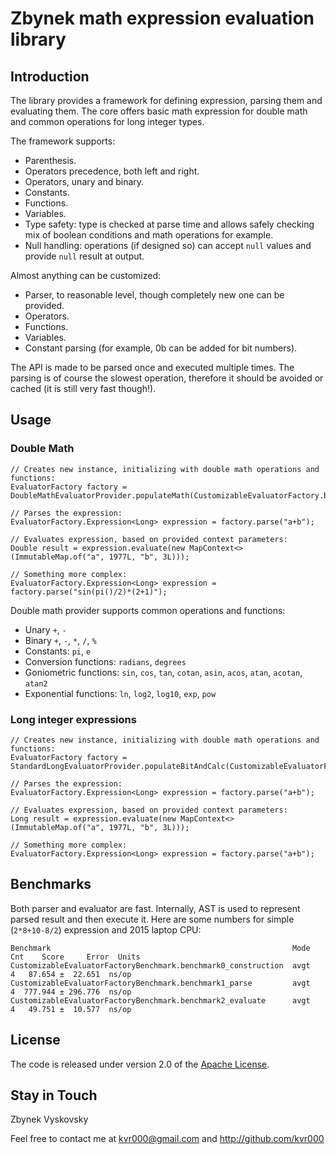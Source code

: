 # Zbynek math expression evaluation library

## Introduction

The library provides a framework for defining expression, parsing them and evaluating them.  The core offers basic math expression for double math and common operations for long integer types.

The framework supports:
- Parenthesis.
- Operators precedence, both left and right.
- Operators, unary and binary.
- Constants.
- Functions.
- Variables.
- Type safety: type is checked at parse time and allows safely checking mix of boolean conditions and math operations for example.
- Null handling: operations (if designed so) can accept `null` values and provide `null` result at output.

Almost anything can be customized:
- Parser, to reasonable level, though completely new one can be provided.
- Operators.
- Functions.
- Variables.
- Constant parsing (for example, 0b can be added for bit numbers).

The API is made to be parsed once and executed multiple times.  The parsing is of course the slowest operation, therefore it should be avoided or cached (it is still very fast though!).

## Usage

### Double Math

```
// Creates new instance, initializing with double math operations and functions:
EvaluatorFactory factory = DoubleMathEvaluatorProvider.populateMath(CustomizableEvaluatorFactory.builder());

// Parses the expression:
EvaluatorFactory.Expression<Long> expression = factory.parse("a+b");

// Evaluates expression, based on provided context parameters:
Double result = expression.evaluate(new MapContext<>(ImmutableMap.of("a", 1977L, "b", 3L)));

// Something more complex:
EvaluatorFactory.Expression<Long> expression = factory.parse("sin(pi()/2)*(2+1)");
```

Double math provider supports common operations and functions:
- Unary `+`, `-`
- Binary `+`, `-`, `*`, `/`, `%`
- Constants: `pi`, `e`
- Conversion functions: `radians`, `degrees`
- Goniometric functions: `sin`, `cos`, `tan`, `cotan`, `asin`, `acos`, `atan`, `acotan`, `atan2`
- Exponential functions: `ln`, `log2`, `log10`, `exp`, `pow`

### Long integer expressions

```
// Creates new instance, initializing with double math operations and functions:
EvaluatorFactory factory = StandardLongEvaluatorProvider.populateBitAndCalc(CustomizableEvaluatorFactory.builder());

// Parses the expression:
EvaluatorFactory.Expression<Long> expression = factory.parse("a+b");

// Evaluates expression, based on provided context parameters:
Long result = expression.evaluate(new MapContext<>(ImmutableMap.of("a", 1977L, "b", 3L)));

// Something more complex:
EvaluatorFactory.Expression<Long> expression = factory.parse("a+b");
```

## Benchmarks

Both parser and evaluator are fast.  Internally, AST is used to represent parsed result and then execute it.  Here are some numbers for simple (`2*8+10-8/2`) expression and 2015 laptop CPU:

```
Benchmark                                                      Mode  Cnt    Score     Error  Units
CustomizableEvaluatorFactoryBenchmark.benchmark0_construction  avgt    4   87.654 ±  22.651  ns/op
CustomizableEvaluatorFactoryBenchmark.benchmark1_parse         avgt    4  777.944 ± 296.776  ns/op
CustomizableEvaluatorFactoryBenchmark.benchmark2_evaluate      avgt    4   49.751 ±  10.577  ns/op
```


## License

The code is released under version 2.0 of the [Apache License][].


## Stay in Touch

Zbynek Vyskovsky

Feel free to contact me at kvr000@gmail.com and http://github.com/kvr000

[Apache License]: http://www.apache.org/licenses/LICENSE-2.0
